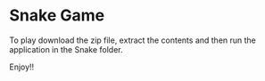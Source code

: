 # Snake Game

To play download the zip file, extract the contents and then run the application in the Snake folder.

Enjoy!!
